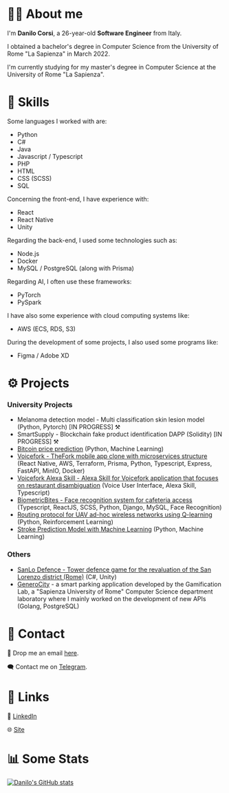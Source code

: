 # :raising_hand_man: About me
I'm <strong>Danilo Corsi</strong>, a 26-year-old <strong>Software Engineer</strong> from Italy.

I obtained a bachelor's degree in Computer Science from the University of Rome "La Sapienza" in March 2022.

I'm currently studying for my master's degree in Computer Science at the University of Rome "La Sapienza".


# :muscle: Skills
Some languages I worked with are:

- Python
- C#
- Java
- Javascript / Typescript
- PHP
- HTML
- CSS (SCSS)
- SQL

Concerning the front-end, I have experience with:

- React
- React Native
- Unity

Regarding the back-end, I used some technologies such as:

- Node.js
- Docker
- MySQL / PostgreSQL (along with Prisma)

Regarding AI, I often use these frameworks:
- PyTorch
- PySpark

I have also some experience with cloud computing systems like:

- AWS (ECS, RDS, S3)

During the development of some projects, I also used some programs like:

- Figma / Adobe XD

# :gear: Projects
### University Projects
- Melanoma detection model - Multi classification skin lesion model (Python, Pytorch) [IN PROGRESS] ⚒️
- SmartSupply - Blockchain fake product identification DAPP (Solidity) [IN PROGRESS] ⚒️
- [Bitcoin price prediction](https://github.com/CorsiDanilo/big-data-computing-project) (Python, Machine Learning)
- [Voicefork - TheFork mobile app clone with microservices structure](https://github.com/CorsiDanilo/voicefork) (React Native, AWS, Terraform, Prisma, Python, Typescript, Express, FastAPI, MinIO, Docker)
- [Voicefork Alexa Skill - Alexa Skill for Voicefork application that focuses on restaurant disambiguation](https://github.com/CorsiDanilo/voicefork-alexa-skill) (Voice User Interface, Alexa Skill, Typescript)
- [BiometricBites - Face recognition system for cafeteria access](https://github.com/CorsiDanilo/BiometricBites) (Typescript, ReactJS, SCSS, Python, Django, MySQL, Face Recognition)
- [Routing protocol for UAV ad-hoc wireless networks using Q-learning](https://github.com/CorsiDanilo/autonomous-networking) (Python, Reinforcement Learning)
- [Stroke Prediction Model with Machine Learning](https://github.com/CorsiDanilo/fundamentals-of-data-science) (Python, Machine Learning)
### Others
- [SanLo Defence - Tower defence game for the revaluation of the San Lorenzo district (Rome)](https://sanloproject.it/) (C#, Unity)
- [GeneroCity](https://www.generocity.it/) - a smart parking application developed by the Gamification Lab, a "Sapienza University of Rome" Computer Science department laboratory where I mainly worked on the development of new APIs (Golang, PostgreSQL)

# :handshake: Contact
📩 Drop me an email <href>[here](mailto:danilo.corsi@outlook.it)</href>.

🗨️ Contact me on <href>[Telegram](https://t.me/anomalyzedd)</href>.

# :link: Links
📃 <href>[LinkedIn](https://www.linkedin.com/in/danilocorsi97/)</href>

🌐 <href>[Site](https://linktr.ee/danilocorsi)</href>

# :bar_chart: Some Stats
[![Danilo's GitHub stats](https://github-readme-stats.vercel.app/api?username=CorsiDanilo)](https://github.com/anuraghazra/github-readme-stats)
